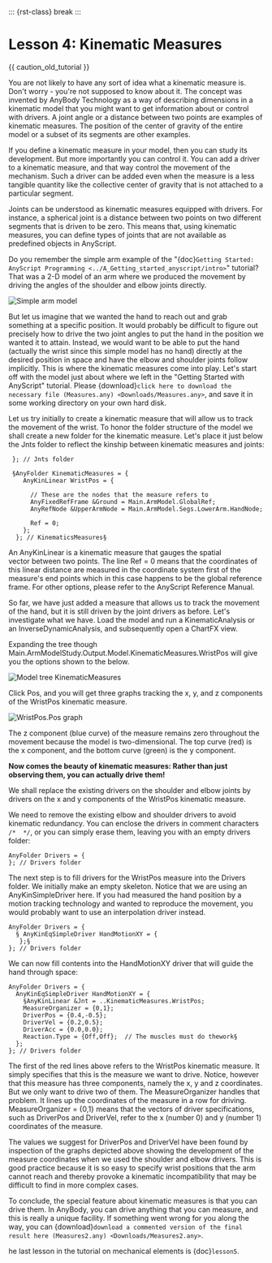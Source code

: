 ::: {rst-class} break
:::

# Lesson 4: Kinematic Measures

{{ caution_old_tutorial }}

You are not likely to have any sort of idea what a kinematic measure is.
Don't worry - you're not supposed to know about it. The concept was
invented by AnyBody Technology as a way of describing dimensions in a
kinematic model that you might want to get information about or control
with drivers. A joint angle or a distance between two points are
examples of kinematic measures. The position of the center of gravity of
the entire model or a subset of its segments are other examples.

If you define a kinematic measure in your model, then you can study its
development. But more importantly you can control it. You can add a
driver to a kinematic measure, and that way control the movement of the
mechanism. Such a driver can be added even when the measure is a less
tangible quantity like the collective center of gravity that is not
attached to a particular segment.

Joints can be understood as kinematic measures equipped with drivers.
For instance, a spherical joint is a distance between two points on two
different segments that is driven to be zero. This means that, using
kinematic measures, you can define types of joints that are not
available as predefined objects in AnyScript.

Do you remember the simple arm example of the "{doc}`Getting Started: AnyScript Programming <../A_Getting_started_anyscript/intro>`"
tutorial? That was a 2-D model of an arm where we produced the movement
by driving the angles of the shoulder and elbow joints directly.

![Simple arm model](_static/lesson4/image1.png)

But let us imagine that we wanted the hand to reach out and grab
something at a specific position. It would probably be difficult to
figure out precisely how to drive the two joint angles to put the hand
in the position we wanted it to attain. Instead, we would want to be
able to put the hand (actually the wrist since this simple model has no
hand) directly at the desired position in space and have the elbow and
shoulder joints follow implicitly. This is where the kinematic measures
come into play. Let's start off with the model just about where we left
in the "Getting Started with AnyScript" tutorial. Please {download}`click here to download the necessary file (Measures.any) <Downloads/Measures.any>`,
and save it in some working directory on your own hard disk.

Let us try initially to create a kinematic measure that will allow us to
track the movement of the wrist. To honor the folder structure of the
model we shall create a new folder for the kinematic measure. Let's
place it just below the Jnts folder to reflect the kinship between
kinematic measures and joints:

```AnyScriptDoc
 }; // Jnts folder

 §AnyFolder KinematicMeasures = {
    AnyKinLinear WristPos = {
      
      // These are the nodes that the measure refers to
      AnyFixedRefFrame &Ground = Main.ArmModel.GlobalRef;
      AnyRefNode &UpperArmNode = Main.ArmModel.Segs.LowerArm.HandNode;
      
      Ref = 0;
    };
  }; // KinematicsMeasures§
```

An AnyKinLinear is a kinematic measure that gauges the spatial
vector between two points. The line Ref = 0 means that the coordinates
of this linear distance are measured in the coordinate system first of
the measure's end points which in this case happens to be the global
reference frame. For other options, please refer to the AnyScript
Reference Manual.

So far, we have just added a measure that allows us to track the
movement of the hand, but it is still driven by the joint drivers as
before. Let's investigate what we have. Load the model and run a
KinematicAnalysis or an InverseDynamicAnalysis, and subsequently open a
ChartFX view.

Expanding the tree though
Main.ArmModelStudy.Output.Model.KinematicMeasures.WristPos will give you
the options shown to the below.

![Model tree KinematicMeasures](_static/lesson4/image2.png)

Click Pos, and you will get three graphs tracking the x, y, and z
components of the WristPos kinematic measure.

![WristPos.Pos graph](_static/lesson4/image3.png)

The z component (blue curve) of the measure remains zero throughout the
movement because the model is two-dimensional. The top curve (red) is
the x component, and the bottom curve (green) is the y component.

**Now comes the beauty of kinematic measures: Rather than just observing
them, you can actually drive them!**

We shall replace the existing drivers on the shoulder and elbow joints
by drivers on the x and y components of the WristPos kinematic measure.

We need to remove the existing elbow and shoulder drivers to avoid
kinematic redundancy. You can enclose the drivers in comment characters
`/*  */`, or you can simply erase them, leaving you with an empty
drivers folder:

```AnyScriptDoc
AnyFolder Drivers = {
}; // Drivers folder
```

The next step is to fill drivers for the WristPos measure into the
Drivers folder. We initially make an empty skeleton. Notice that we are
using an AnyKinSimpleDriver here. If you had measured the hand position
by a motion tracking technology and wanted to reproduce the movement,
you would probably want to use an interpolation driver instead.

```AnyScriptDoc
AnyFolder Drivers = {
  § AnyKinEqSimpleDriver HandMotionXY = {
   };§
}; // Drivers folder
```

We can now fill contents into the HandMotionXY driver that will guide
the hand through space:

```AnyScriptDoc
AnyFolder Drivers = {
  AnyKinEqSimpleDriver HandMotionXY = {
    §AnyKinLinear &Jnt = ..KinematicMeasures.WristPos;
    MeasureOrganizer = {0,1};
    DriverPos = {0.4,-0.5};
    DriverVel = {0.2,0.5};
    DriverAcc = {0.0,0.0};
    Reaction.Type = {Off,Off};  // The muscles must do thework§
  };
}; // Drivers folder
```

The first of the red lines above refers to the WristPos kinematic
measure. It simply specifies that this is the measure we want to drive.
Notice, however that this measure has three components, namely the x, y
and z coordinates. But we only want to drive two of them. The
MeasureOrganizer handles that problem. It lines up the coordinates of
the measure in a row for driving. MeasureOrganizer = {0,1} means that
the vectors of driver specifications, such as DriverPos and DriverVel,
refer to the x (number 0) and y (number 1) coordinates of the measure.

The values we suggest for DriverPos and DriverVel have been found by
inspection of the graphs depicted above showing the development of the
measure coordinates when we used the shoulder and elbow drivers. This is
good practice because it is so easy to specify wrist positions that the
arm cannot reach and thereby provoke a kinematic incompatibility that
may be difficult to find in more complex cases.

To conclude, the special feature about kinematic measures is that you
can drive them. In AnyBody, you can drive anything that you can measure,
and this is really a unique facility. If something went wrong for you
along the way, you can {download}`download a commented version of the final result here (Measures2.any) <Downloads/Measures2.any>`.

he last lesson in the tutorial on mechanical elements is {doc}`lesson5`.

